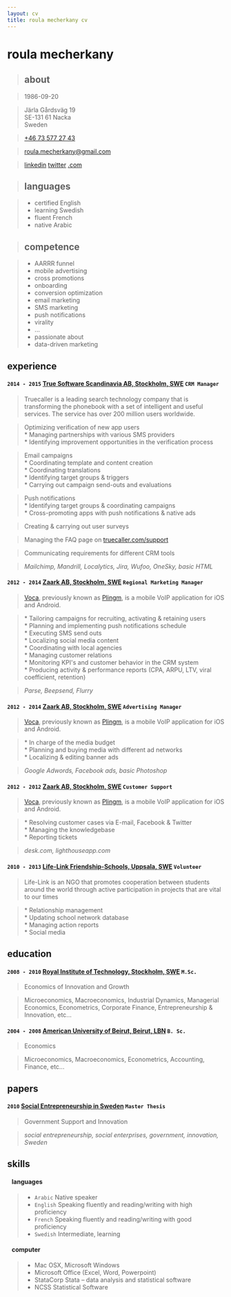 ```yaml
---
layout: cv
title: roula mecherkany cv
---
```

<!--<div id="timeline-wrapper">
<div id="timeline" class="modal hide fade" tabindex="-1" role="dialog">
  <div class="modal-body">
    <iframe src='http://cdn.knightlab.com/libs/timeline/latest/embed/index.html?source=0AgnBrIpF5CiOdFBzMnNGMV9qX2tlQjFMVlJEN1M2cFE&font=Rancho-Gudea&maptype=HYBRID&lang=en&start_at_end=true&hash_bookmark=true&gmap_key=AIzaSyDF7hA7nubc497Nus0XUQtbHE79IfFSVmE&height=650' width='100%' height='650' frameborder='0'></iframe>
  </div>
</div>

<center><a href="#timeline" role="button" class="btn" data-toggle="modal">click for an interactive timeline of</a></center>
</div>-->

# **roula** mecherkany



> ## about

> 1986-09-20

> Järla Gårdsväg 19<br>
> SE-131 61 Nacka<br>
> Sweden

> <a href="tel:+46 73 577 27 43">+46 73 577 27 43</a>

> roula.mecherkany@gmail.com

> [linkedin](http://se.linkedin.com/in/andreineculau)
> [twitter](https://twitter.com/rou1a)
> [.com](http://roula.mecherkany.com)



> ## languages

> * <span class="more" title="TOEFL iBT">certified</span> English
> * learning Swedish
> * fluent French
> * native Arabic


> ## competence

> * AARRR  funnel
> * mobile advertising
> * cross promotions
> * onboarding
> * conversion optimization
> * email marketing
> * SMS marketing
> * push notifications
> * virality
> * ...
> * passionate about
> * data-driven marketing

<div class="page-break"></div>



## experience

#### `2014 - 2015` **[True Software Scandinavia AB, Stockholm, <accronym title="Sweden">SWE</accronym>](https://www.truecaller.com)** `CRM Manager`
> Truecaller is a leading search technology company that is transforming the phonebook with a set of intelligent and useful services. The service has over 200 million users worldwide.

> Optimizing verification of new app users  
> \* Managing partnerships with various SMS providers  
> \* Identifying improvement opportunities in the verification process  

> Email campaigns  
> \* Coordinating template and content creation  
> \* Coordinating translations  
> \* Identifying target groups & triggers  
> \* Carrying out campaign send-outs and evaluations  

> Push notifications  
> \* Identifying target groups & coordinating campaigns  
> \* Cross-promoting apps with push notifications & native ads  

> Creating & carrying out user surveys 

> Managing the FAQ page on [truecaller.com/support](https://www.truecaller.com/support)

> Communicating requirements for different CRM tools

> *Mailchimp, Mandrill, Localytics, Jira, Wufoo, OneSky, basic HTML*

#### `2012 - 2014` **[Zaark AB, Stockholm, <accronym title="Sweden">SWE</accronym>](http://www.zaark.com)** `Regional Marketing Manager`
> [Voca](http://www.getvoca.com), previously known as [Plingm](http://www.plingm.com/), is a mobile VoIP application for iOS and Android.

> \* Tailoring campaigns for recruiting, activating & retaining users  
> \* Planning and implementing push notifications schedule  
> \* Executing SMS send outs  
> \* Localizing social media content  
> \* Coordinating with local agencies  
> \* Managing customer relations  
> \* Monitoring KPI's and customer behavior in the CRM system  
> \* Producing activity & performance reports (CPA, ARPU, LTV, viral coefficient, retention)  

> *Parse, Beepsend, Flurry*

#### `2012 - 2014` **[Zaark AB, Stockholm, <accronym title="Sweden">SWE</accronym>](http://www.zaark.com)** `Advertising Manager`
> [Voca](http://www.getvoca.com), previously known as [Plingm](http://www.plingm.com/), is a mobile VoIP application for iOS and Android.

> \* In charge of the media budget  
> \* Planning and buying media with different ad networks  
> \* Localizing & editing banner ads

> *Google Adwords, Facebook ads, basic Photoshop*

#### `2012 - 2012` **[Zaark AB, Stockholm, <accronym title="Sweden">SWE</accronym>](http://www.zaark.com)** `Customer Support`
> [Voca](http://www.getvoca.com), previously known as [Plingm](http://www.plingm.com/), is a mobile VoIP application for iOS and Android.

> \* Resolving customer cases via E-mail, Facebook & Twitter  
> \* Managing the knowledgebase  
> \* Reporting tickets

> *desk.com, lighthouseapp.com*

#### `2010 - 2013` **[Life-Link Friendship-Schools, Uppsala, <accronym title="Sweden">SWE</accronym>](http://www.life-link.org)** `Volunteer`
> Life-Link is an NGO that promotes cooperation between students around the world through active participation in projects that are vital to our times

> \* Relationship management  
> \* Updating school network database  
> \* Managing action reports  
> \* Social media



## education

#### `2008 - 2010` **[Royal Institute of Technology, Stockholm, <accronym title="Sweden">SWE</accronym>](http://www.kth.se/en)** `M.Sc.`
> Economics of Innovation and Growth

> Microeconomics, Macroeconomics, Industrial Dynamics, Managerial Economics, Econometrics, Corporate Finance, Entrepreneurship & Innovation, etc...

#### `2004 - 2008` **[American University of Beirut, Beirut, <accronym title="Lebanon">LBN</accronym>](http://aud.edu.lb)** `B. Sc.`
> Economics

> Microeconomics, Macroeconomics, Econometrics, Accounting, Finance, etc...

<div class="page-break"></div>



## papers

#### `2010` **[Social Entrepreneurship in Sweden](papers/master_thesis.pdf)** `Master Thesis`
> Government Support and Innovation

> *social entrepreneurship, social enterprises, government, innovation, Sweden*



## skills

#### ` ` **languages** ` `
> * `Arabic` Native speaker
> * `English` Speaking fluently and reading/writing with high proficiency
> * `French` Speaking fluently and reading/writing with good proficiency
> * `Swedish` Intermediate, learning

#### ` ` **computer** ` `
> * Mac OSX, Microsoft Windows
> * Microsoft Office (Excel, Word, Powerpoint)
> * StataCorp Stata – data analysis and statistical software
> * NCSS Statistical Software
